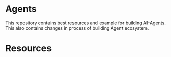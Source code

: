 # Agents
This repository contains best resources and example for building AI-Agents. This also contains changes in process of building Agent ecosystem.
<br>
# Resources
